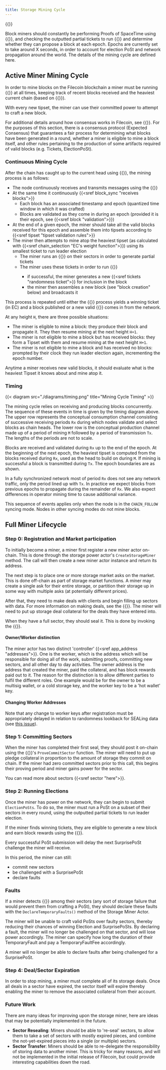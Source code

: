 ```yaml
---
title: Storage Mining Cycle
---
```

{{<label mining_cycle>}}

Block miners should constantly be performing Proofs of SpaceTime using {{<sref election_post>}}, and checking the outputted partial tickets to run {{<sref leader_election>}} and determine whether they can propose a block at each epoch. Epochs are currently set to take around X seconds, in order to account for election PoSt and network propagation around the world. The details of the mining cycle are defined here.

## Active Miner Mining Cycle

In order to mine blocks on the Filecoin blockchain a miner must be running {{<sref block_validation>}} at all times, keeping track of recent blocks received and the heaviest current chain (based on {{<sref expected_consensus>}}).

With every new tipset, the miner can use their committed power to attempt to craft a new block.

For additional details around how consensus works in Filecoin, see {{<sref expected_consensus>}}. For the purposes of this section, there is a consensus protocol (Expected Consensus) that guarantees a fair process for determining what blocks have been generated in a round, whether a miner is eligible to mine a block itself, and other rules pertaining to the production of some artifacts required of valid blocks (e.g. Tickets, ElectionPoSt).

### Continuous Mining Cycle

After the chain has caught up to the current head using {{<sref chain_sync>}}, the mining process is as follows:

- The node continuously receives and transmits messages using the {{<sref message_syncer>}}
- At the same time it continuously {{<sref block_sync "receives blocks">}}
    - Each block has an associated timestamp and epoch (quantized time window in which it was crafted)
    - Blocks are validated as they come in during an epoch (provided it is their epoch, see {{<sref block "validation">}})
- At the end of a given epoch, the miner should take all the valid blocks received for this epoch and assemble them into tipsets according to {{<sref tipset "tipset validation rules">}}
- The miner then attempts to mine atop the heaviest tipset (as calculated with {{<sref chain_selection "EC's weight function">}}) using its smallest ticket to run leader election
    - The miner runs an {{<sref election_post>}} on their sectors in order to generate partial tickets
    - The miner uses these tickets in order to run {{<sref leader_election>}}
        - if successful, the miner generates a new {{<sref tickets "randomness ticket">}} for inclusion in the block
        - the miner then assembles a new block (see "block creation" below) and broadcasts it

This process is repeated until either the {{<sref election_post>}} process yields a winning ticket (in EC) and a block published or a new valid {{<sref tipset>}} comes in from the network.

At any height `H`, there are three possible situations:

- The miner is eligible to mine a block: they produce their block and propagate it. They then resume mining at the next height `H+1`.
- The miner is not eligible to mine a block but has received blocks: they form a Tipset with them and resume mining at the next height `H+1`.
- The miner is not eligible to mine a block and has received no blocks: prompted by their clock they run leader election again, incrementing the epoch number.

Anytime a miner receives new valid blocks, it should evaluate what is the heaviest Tipset it knows about and mine atop it.

### Timing

{{< diagram src="./diagrams/timing.png" title="Mining Cycle Timing" >}}

The mining cycle relies on receiving and producing blocks concurrently.  The sequence of these events in time is given by the timing diagram above.  The upper row represents the conceptual consumption channel consisting of successive receiving periods `Rx` during which nodes validate and select blocks as chain heads.  The lower row is the conceptual production channel made up of a period of mining `M` followed by a period of transmission `Tx`.  The lengths of the periods are not to scale.

Blocks are received and validated during `Rx` up to the end of the epoch.  At the beginning of the next epoch, the heaviest tipset is computed from the blocks received during `Rx`, used as the head to build on during `M`.  If mining is successful a block is transmitted during `Tx`.  The epoch boundaries are as shown.

In a fully synchronized network most of period `Rx` does not see any network traffic, only the period lined up with `Tx`.  In practice we expect blocks from previous epochs to propagate during the remainder of `Rx`.  We also expect differences in operator mining time to cause additional variance.

This sequence of events applies only when the node is in the `CHAIN_FOLLOW` syncing mode.  Nodes in other syncing modes do not mine blocks.

## Full Miner Lifecycle

### Step 0: Registration and Market participation

To initially become a miner, a miner first register a new miner actor on-chain. This is done through the storage power actor's `CreateStorageMiner` method. The call will then create a new miner actor instance and return its address.

The next step is to place one or more storage market asks on the market. This is done off-chain as part of storage market functions. A miner may create a single ask for their entire storage, or partition their storage up in some way with multiple asks (at potentially different prices).

After that, they need to make deals with clients and begin filling up sectors with data. For more information on making deals, see the {{<sref storage_market>}}. The miner will need to put up storage deal collateral for the deals they have entered into.

When they have a full sector, they should seal it. This is done by invoking the {{<sref sector_sealer>}}.

#### Owner/Worker distinction

The miner actor has two distinct 'controller' {{<sref app_address "addresses">}}. One is the worker, which is the address which will be responsible for doing all of the work, submitting proofs, committing new sectors, and all other day to day activities. The owner address is the address that created the miner, paid the collateral, and has block rewards paid out to it. The reason for the distinction is to allow different parties to fulfil the different roles. One example would be for the owner to be a multisig wallet, or a cold storage key, and the worker key to be a 'hot wallet' key.

#### Changing Worker Addresses

Note that any change to worker keys after registration must be appropriately delayed in relation to randomness lookback for SEALing data (see [this issue](https://github.com/filecoin-project/specs/issues/415)).

### Step 1: Committing Sectors

When the miner has completed their first seal, they should post it on-chain using the {{<sref storage_miner_actor>}}'s `ProveCommitSector` function. The miner will need to put up pledge collateral in proportion to the amount of storage they commit on chain. If the miner had zero committed sectors prior to this call, this begins their proving period and miner gains power for the sector.

You can read more about sectors {{<sref sector "here">}}.

### Step 2: Running Elections

Once the miner has power on the network, they can begin to submit `ElectionPoSts`. To do so, the miner must run a PoSt on a subset of their sectors in every round, using the outputted partial tickets to run leader election.

If the miner finds winning tickets, they are eligible to generate a new block and earn block rewards using the {{<sref block_producer>}}.

Every successful PoSt submission will delay the next SurprisePoSt challenge the miner will receive.

In this period, the miner can still:

- commit new sectors
- be challenged with a SurprisePoSt
- declare faults

### Faults

If a miner detects {{<sref storage_faults>}} among their sectors (any sort of storage failure that would prevent them from crafting a PoSt), they should declare these faults with the `DeclareTemporaryFaults()` method of the Storage Miner Actor. 

The miner will be unable to craft valid PoSts over faulty sectors, thereby reducing their chances of winning Election and SurprisePoSts. By declaring a fault, the miner will no longer be challenged on that sector, and will lose power accordingly. The miner can specify how long the duration of their TemporaryFault and pay a TemporaryFaultFee accordingly.

A miner will no longer be able to declare faults after being challenged for a SurprisePoSt.

### Step 4: Deal/Sector Expiration

In order to stop mining, a miner must complete all of its storage deals. Once all deals in a sector have expired, the sector itself will expire thereby enabling the miner to remove the associated collateral from their account.

### Future Work

There are many ideas for improving upon the storage miner, here are ideas that may be potentially implemented in the future.

- **Sector Resealing**: Miners should be able to 're-seal' sectors, to allow them to take a set of sectors with mostly expired pieces, and combine the not-yet-expired pieces into a single (or multiple) sectors.
- **Sector Transfer**: Miners should be able to re-delegate the responsibility of storing data to another miner. This is tricky for many reasons, and will not be implemented in the initial release of Filecoin, but could provide interesting capabilities down the road.
